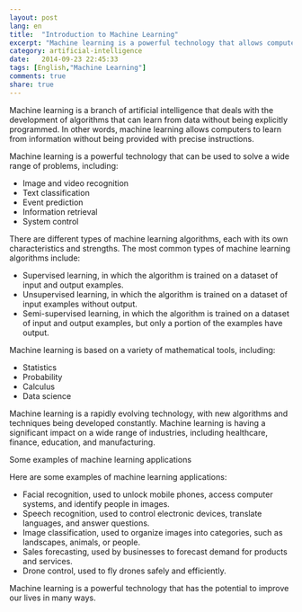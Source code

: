 ```yaml
---
layout: post
lang: en
title:  "Introduction to Machine Learning"
excerpt: "Machine learning is a powerful technology that allows computers to learn from data without being explicitly programmed. It is used in a wide range of applications, including image recognition, text classification, and event prediction"
category: artificial-intelligence
date:   2014-09-23 22:45:33
tags: [English,"Machine Learning"]
comments: true
share: true
---
```




Machine learning is a branch of artificial intelligence that deals with the development of algorithms that can learn from data without being explicitly programmed. In other words, machine learning allows computers to learn from information without being provided with precise instructions.

Machine learning is a powerful technology that can be used to solve a wide range of problems, including:

* Image and video recognition
* Text classification
* Event prediction
* Information retrieval
* System control

There are different types of machine learning algorithms, each with its own characteristics and strengths. The most common types of machine learning algorithms include:

* Supervised learning, in which the algorithm is trained on a dataset of input and output examples.
* Unsupervised learning, in which the algorithm is trained on a dataset of input examples without output.
* Semi-supervised learning, in which the algorithm is trained on a dataset of input and output examples, but only a portion of the examples have output.

Machine learning is based on a variety of mathematical tools, including:

* Statistics
* Probability
* Calculus
* Data science

Machine learning is a rapidly evolving technology, with new algorithms and techniques being developed constantly. Machine learning is having a significant impact on a wide range of industries, including healthcare, finance, education, and manufacturing.

Some examples of machine learning applications

Here are some examples of machine learning applications:

* Facial recognition, used to unlock mobile phones, access computer systems, and identify people in images.
* Speech recognition, used to control electronic devices, translate languages, and answer questions.
* Image classification, used to organize images into categories, such as landscapes, animals, or people.
* Sales forecasting, used by businesses to forecast demand for products and services.
* Drone control, used to fly drones safely and efficiently.

Machine learning is a powerful technology that has the potential to improve our lives in many ways.
